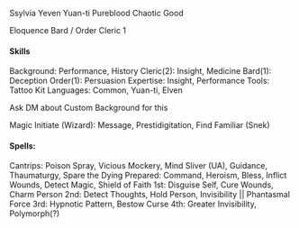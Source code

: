 Ssylvia Yeven 
Yuan-ti Pureblood
Chaotic Good

Eloquence Bard / Order Cleric 1

#### Skills
Background: Performance, History
Cleric(2): Insight, Medicine
Bard(1): Deception
Order(1): Persuasion
Expertise: Insight, Performance
Tools: Tattoo Kit
Languages: Common, Yuan-ti, Elven

Ask DM about Custom Background for this

Magic Initiate (Wizard): Message, Prestidigitation, Find Familiar (Snek)


#### Spells:
Cantrips: Poison Spray, Vicious Mockery, Mind Sliver (UA), Guidance, Thaumaturgy, Spare the Dying
Prepared: Command, Heroism, Bless, Inflict Wounds, Detect Magic, Shield of Faith
1st: Disguise Self, Cure Wounds, Charm Person
2nd: Detect Thoughts, Hold Person, Invisibility || Phantasmal Force
3rd: Hypnotic Pattern, Bestow Curse
4th: Greater Invisibility, Polymorph(?)
